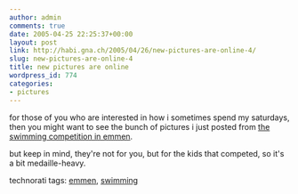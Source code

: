 ```yaml
---
author: admin
comments: true
date: 2005-04-25 22:25:37+00:00
layout: post
link: http://habi.gna.ch/2005/04/26/new-pictures-are-online-4/
slug: new-pictures-are-online-4
title: new pictures are online
wordpress_id: 774
categories:
- pictures
---
```



for those of you who are interested in how i sometimes spend my saturdays, then you might want to see the bunch of pictures i just posted from [the swimming competition in emmen](http://habi.gna.ch/pics/Emmen05/).
  
but keep in mind, they're not for you, but for the kids that competed, so it's a bit medaille-heavy.


technorati tags: [emmen](http://technorati.com/tag/emmen), [swimming](http://technorati.com/tag/swimming)
